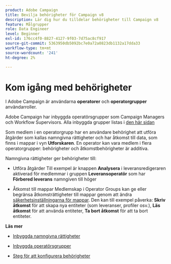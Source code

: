 ```yaml
---
product: Adobe Campaign
title: Bevilja behörigheter för Campaign v8
description: Lär dig hur du tilldelar behörigheter till Campaign v8
feature: Målgrupper
role: Data Engineer
level: Beginner
exl-id: 176cc4f0-8827-4127-9f03-7d75ac8cf917
source-git-commit: 5363950db5092bc7e0a72a0823db1132a17dda33
workflow-type: tm+mt
source-wordcount: '241'
ht-degree: 2%

---
```


# Kom igång med behörigheter

I Adobe Campaign är användarna **operatorer** och **operatorgrupper** användarroller.

Adobe Campaign har inbyggda operatörsgrupper som Campaign Managers och Workflow Supervisors. Alla inbyggda grupper listas i [den här sidan](https://experienceleague.adobe.com/docs/campaign-classic/using/getting-started/permissions/access-management-groups.html?lang=en#default-groups)

Som medlem i en operatorgrupp har en användare behörighet att utföra åtgärder som kallas namngivna rättigheter och har åtkomst till data, som finns i mappar i vyn **Utforskaren**. En operator kan vara medlem i flera operatorgrupper: behörigheter och åtkomstbehörigheter är additiva.

Namngivna rättigheter ger behörigheter till:

* Utföra åtgärder
Till exempel är knappen **Analysera** i leveransredigeraren aktiverad för medlemmar i gruppen **Leveransoperatör** som har **Förbered leverans** namngiven till höger

* Åtkomst till mappar
Medlemskap i Operator Groups kan ge eller begränsa åtkomsträttigheter till mappar genom att ändra [säkerhetsinställningarna för mappar](https://experienceleague.adobe.com/docs/campaign-classic/using/getting-started/permissions/access-management-folders.html?lang=en#permissions-on-a-folder). Den kan till exempel påverka: **Skriv åtkomst** för att skapa nya entiteter (som leveranser, profiler osv.), **Läs åtkomst** för att använda entiteter, **Ta bort åtkomst** för att ta bort entiteter.

**Läs mer**

* [Inbyggda namngivna rättigheter](https://experienceleague.adobe.com/docs/campaign-classic/using/getting-started/permissions/access-management-named-rights.html)

* [Inbyggda operatörsgrupper](https://experienceleague.adobe.com/docs/campaign-classic/using/getting-started/permissions/access-management-groups.html?lang=en#default-groups)

* [Steg för att konfigurera behörigheter](https://experienceleague.adobe.com/docs/campaign-classic/using/getting-started/permissions/access-management.html)
